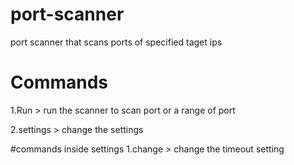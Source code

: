 # port-scanner
 port scanner that scans ports of specified taget ips



# Commands
 1.Run > run the scanner to scan port or a range of port

 2.settings > change the settings 
 
   #commands inside settings 
    1.change > change the timeout setting
